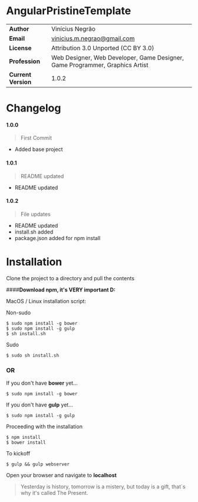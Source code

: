 # AngularPristineTemplate
|||
| --- | --- |
| __Author__ | Vinícius Negrão |
| __Email__ | vinicius.m.negrao@gmail.com |
| __License__ | Attribution 3.0 Unported (CC BY 3.0) |
| __Profession__ | Web Designer, Web Developer, Game Designer, Game Programmer, Graphics Artist |
| __Current Version__ | 1.0.2 |

# Changelog
#### 1.0.0
>First Commit
* Added base project


#### 1.0.1
>README updated
* README updated


#### 1.0.2
>File updates
* README updated
* install.sh added
* package.json added for npm install

# Installation

Clone the project to a directory and pull the contents

####__Download npm, it's **VERY** important D:__

MacOS / Linux installation script:

Non-sudo
```
$ sudo npm install -g bower
$ sudo npm install -g gulp
$ sh install.sh
```

Sudo
```
$ sudo sh install.sh
```

### OR

If you don't have __bower__ yet...

```
$ sudo npm install -g bower
```

If you don't have __gulp__ yet...

```
$ sudo npm install -g gulp
```

Proceeding with the installation

```
$ npm install
$ bower install
```

To kickoff

```
$ gulp && gulp webserver
```

Open your browser and navigate to **localhost**

> Yesterday is history, tomorrow is a mistery, but today is a gift, that`s why it's called The Present.